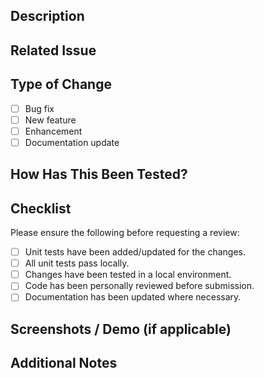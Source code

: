 ## Description
<!-- Provide a clear, concise description of the changes made in this pull request. -->

## Related Issue
<!-- Link to the GitHub issue this PR addresses (e.g., Closes #123). -->

## Type of Change
<!-- Please delete options that are not relevant. -->
- [ ] Bug fix
- [ ] New feature
- [ ] Enhancement
- [ ] Documentation update

## How Has This Been Tested?
<!-- Describe the tests that you ran to verify your changes. Include details of your testing environment. -->

## Checklist
Please ensure the following before requesting a review:
- [ ] Unit tests have been added/updated for the changes.
- [ ] All unit tests pass locally.
- [ ] Changes have been tested in a local environment.
- [ ] Code has been personally reviewed before submission.
- [ ] Documentation has been updated where necessary.

## Screenshots / Demo (if applicable)
<!-- Add screenshots, GIFs, or screen recordings to visually demonstrate your changes. -->

## Additional Notes
<!-- Add any other context about the pull request here. -->
